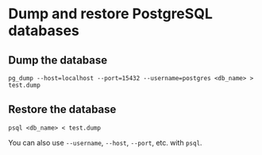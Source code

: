 # Dump and restore PostgreSQL databases

## Dump the database

`pg_dump --host=localhost --port=15432 --username=postgres <db_name> > test.dump`

## Restore the database

`psql <db_name> < test.dump`

You can also use `--username`, `--host`, `--port`, etc. with `psql`.